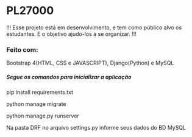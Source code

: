 # PL27000

!!! Esse projeto está em desenvolvimento, e tem como público alvo os estudantes. E o objetivo ajudo-los a se organizar. !!!

### Feito com:

Bootstrap 4(HTML, CSS e JAVASCRIPT), Django(Python) e MySQL

##### Segue os comandos para inicializar a aplicação

pip install requirements.txt

python manage migrate

python manage.py runserver

Na pasta DRF no arquivo settings.py informe seus dados do BD MySQL 
